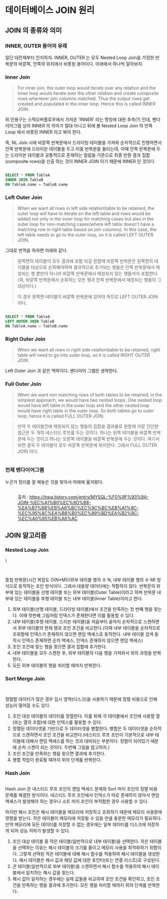 # 데이터베이스 JOIN 원리

## JOIN 의 종류와 의미

### INNER, OUTER 용어의 유래

일단 대전제부터 인지하자. INNER, OUTER 는 모두 Nested Loop Join을 가정한 반복문의 바깥쪽, 안쪽의 위치에서 비롯된 용어이다. 아래에서 하나씩 알아보자.

### Inner Join

> For inner join, the outer loop would iterate over any relation and the inner loop would iterate over the other relation and create composite rows whenever join columns matched. Thus the output rows get created and populated in the inner loop. Hence this is called INNER JOIN.

위 인용구는 스택오버플로우에서 가져온 'INNER' 라는 명칭에 대한 추측(?) 인데, 벤다이어그램 상의 INNER 의 의미가 절대 아니고 뒤에 볼 Nested Loop Join 의 안쪽 Loop 에서 비롯된 INNER 라고 봐야 한다.

즉, NL Join 시에 바깥쪽 반복문에서 드라이빙 테이블을 가져와 순차적으로 진행하면서 안쪽 반복문에 드라이븐 테이블을 두고 이중 반복문을 돌리는데, 이때 안쪽 반복문에 두는 드라이븐 테이블과 공통적으로 존재하는 컬럼을 기준으로 최종 반환 결과 집합(composite rows)을 산출 하는 것이 INNER JOIN 이기 때문에 INNER 인 것이다.

<figure><img src="../.gitbook/assets/image (7) (3).png" alt=""><figcaption></figcaption></figure>

```sql
SELECT * FROM TableA
INNER JOIN TableB
ON TableA.name = TableB.name
```

### Left Outer Join

> When we want all rows in left side relation\table to be retained, the outer loop will have to iterate on the left table and rows would be added not only in the inner loop for matching cases but also in the outer loop for non-matching cases(where left table doesn't have a matching row in right table based on join columns). In this case, the left table needs to go to the outer loop, so it is called LEFT OUTER JOIN.

그대로 번역을 하자면 아래와 같다.

> 왼쪽편의 테이블이 모두 결과에 포함 되길 원할때 바깥쪽 반복문은 왼쪽편의 테이블을 대상으로 순회해야하며 결과적으로 추가되는 행들은 안쪽 반복문에서 매칭되는 행 뿐만이 아니라 바깥쪽 반복문에서 매칭되지 않는 행들까지 포함한다.(즉, 바깥쪽 반복문에서 순회하는 모든 행과 안쪽 반복문에서 매칭되는 행들이 그 대상이다.)
>
> 이 경우 왼쪽편 테이블이 바깥쪽 반복문에 있어야 하므로 LEFT OUTER JOIN 이다.

<figure><img src="../.gitbook/assets/image (9) (2) (2) (3).png" alt=""><figcaption></figcaption></figure>

```sql
SELECT * FROM TableA
LEFT OUTER JOIN TableB
ON TableA.name = TableB.name
```

### Right Outer Join

> When we want all rows in right side relation\table to be retained, right table will need to go into outer loop, so it is called RIGHT OUTER JOIN.

Left Outer Join 과 같은 맥락이다. 벤다이어 그램은 생략한다.

### Full Outer Join

> When we want non matching rows of both tables to be retained, in the simplest approach, we would have two nested loops. One nested loop would have left table in the outer loop and the other nested loop would have right table in the outer loop. So both tables go to outer loop, hence it is called FULL OUTER JOIN.

> 만약 두 테이블간에 매칭되지 않는 행들의 집합을 결과물로 원할때 가장 간단한 접근은 두 개의 네스티드 루프를 두는 것이다. 하나는 왼쪽 테이블을 바깥쪽 반복문에 두는 것이고 하나는 오른쪽 테이블을 바깥쪽 반복문에 두는 것이다. 여기서 보면 결국 두 테이블이 모두 바깥쪽 반복문에 위치한다. 그래서 FULL OUTER JOIN 이다.

<figure><img src="../.gitbook/assets/image (15) (1) (1) (1).png" alt=""><figcaption></figcaption></figure>

### 전체 벤다이어그램

누군가 정리를 잘 해놓은 것을 찾아서 아래에 옮겨왔다.

<figure><img src="../.gitbook/assets/image (16) (1) (1) (1).png" alt=""><figcaption><p>출처 : <a href="https://inpa.tistory.com/entry/MYSQL-%F0%9F%93%9A-JOIN-%EC%A1%B0%EC%9D%B8-%EA%B7%B8%EB%A6%BC%EC%9C%BC%EB%A1%9C-%EC%95%8C%EA%B8%B0%EC%89%BD%EA%B2%8C-%EC%A0%95%EB%A6%AC">https://inpa.tistory.com/entry/MYSQL-%F0%9F%93%9A-JOIN-%EC%A1%B0%EC%9D%B8-%EA%B7%B8%EB%A6%BC%EC%9C%BC%EB%A1%9C-%EC%95%8C%EA%B8%B0%EC%89%BD%EA%B2%8C-%EC%A0%95%EB%A6%AC</a></p></figcaption></figure>

## JOIN 알고리즘

### Nested Loop Join <a href="#nested-loop-join" id="nested-loop-join"></a>

\


<figure><img src="../.gitbook/assets/image (2) (1) (1) (1) (1) (1) (1) (1) (1) (1) (1) (1) (1) (1) (1) (1).png" alt=""><figcaption></figcaption></figure>

<figure><img src="../.gitbook/assets/image (26) (1) (1).png" alt=""><figcaption></figcaption></figure>

중첩 반복문(시간 복잡도 O(N\*M))(외부 테이블 행의 수 N, 내부 테이블 행의 수 M) 방식으로 동작하는 조인 방식이다. 그래서 대용량 데이터에는 적합하지 않다. 반복문의 외부에 있는 테이블을 선행 테이블 또는 외부 테이블(Outer Table)이라고 하며 반복문 내부에 있는 테이블을 후행 테이블 또는 내부 테이블(Inner Table)이라고 한다.

1. 외부 테이블(선행 테이블, 드라이빙 테이블)에서 조건을 만족하는 첫 번째 행을 찾는다. 이때 첫번째 그림처럼 인덱스가 존재한다면 이를 활용할 수 있다.
2. 내부 테이블(후행 테이블, 드리븐 테이블)을 처음부터 끝까지 순차적으로 스캔하면서 외부 테이블의 현재 행과 조인 조건을 비교한다.(이때 내부 테이블을 순차적으로 조회할때 인덱스가 존재하지 않으면 랜덤 액세스로 동작한다. 내부 테이블 검색 동작시 인덱스 존재하면 순차 액세스, 인덱스 존재하지 않으면 랜덤 액세스)
3. 조인 조건에 맞는 행을 찾으면 결과 집합에 추가한다.
4. 내부 테이블을 모두 스캔한 후, 외부 테이블의 다음 행을 가져와서 위의 과정을 반복한다.
5. 모든 외부 테이블의 행을 처리할 때까지 반복한다.

### Sort Merge Join <a href="#sort-merge-join" id="sort-merge-join"></a>

<figure><img src="../.gitbook/assets/image (8) (2).png" alt=""><figcaption></figcaption></figure>

<figure><img src="../.gitbook/assets/image (13) (2).png" alt=""><figcaption></figcaption></figure>

정렬할 데이터가 많은 경우 임시 영역(디스크)을 사용하기 때문에 정렬 비용으로 인해 성능이 떨어질 수도 있다.&#x20;

1. 조인 대상 테이블의 데이터를 정렬한다. 이를 위해 각 테이블에서 조인에 사용할 열(또는 열의 조합)에 대한 인덱스를 활용할 수 있다.
2. 정렬된 데이터셋을 기반으로 두 데이터셋을 병합한다. 병합은 두 데이터셋을 순차적으로 스캔하면서 조인 조건을 비교한다.(네스티드 루프 조인이 기본적으로 내부 테이블에 대해서 랜덤 액세스를 하는 것과 대비되는 부분이다. 정렬이 되어있기 때문에 순차 스캔이 되는 것이다. 두번째 그림을 참고하자.)
3. 조인 조건을 만족하는 행을 찾으면 결과에 추가한다.
4. 병합 작업이 완료될 때까지 위의 단계를 반복한다.

### Hash Join <a href="#hash-join" id="hash-join"></a>

<figure><img src="../.gitbook/assets/image (10) (2) (2).png" alt=""><figcaption></figcaption></figure>

Hash Join 은 네스티드 루프 조인의 랜덤 액세스 문제와 Sort 머지 조인의 정렬 비용 문제를 해결한 방식이다. 네스티드 루프 조인에서 인덱스가 따로 존재하지 않아서 랜덤 액세스가 발생해야 하는 경우나 소트 머지 조인이 부적합한 경우 사용할 수 있다.

하지만 해시 조인은 해시 테이블을 메모리에 저장하고 조회하기 때문에 메모리 사용량에 영향을 받는다. 작은 테이블이 메모리에 저장될 수 있을 만큼 충분한 메모리가 필요하다. 만약 메모리에 모든 데이터를 저장할 수 없는 경우에는 일부 데이터를 디스크에 저장하게 되어 성능 저하가 발생할 수 있다.

1. 조인 대상 테이블 중 작은 테이블(일반적으로 내부 테이블)을 선택한다. 작은 테이블을 선택하는 이유는 해시 테이블의 크기를 줄이고 메모리 사용을 최적화하기 위함이다. 그렇게 선택된 작은 테이블에 대해 해시 함수를 적용하여 해시 테이블을 생성한다. 해시 테이블은 해시 값과 해당 값에 대한 포인터(또는 연결 리스트)로 구성된다.
2. 큰 테이블(일반적으로 외부 테이블)을 스캔하면서 해시 함수를 적용하여 해시 테이블에서 일치하는 해시 값을 찾는다.
3. 해시 값이 일치하는 경우에는 실제 값들을 비교하여 조인 조건을 확인하고, 조인 조건을 만족하는 행을 결과에 추가한다. 모든 행을 처리할 때까지 위의 단계를 반복한다.
